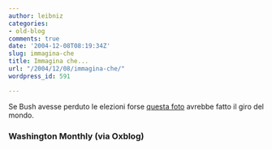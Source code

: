 ```yaml
---
author: leibniz
categories:
- old-blog
comments: true
date: '2004-12-08T08:19:34Z'
slug: immagina-che
title: Immagina che...
url: "/2004/12/08/immagina-che/"
wordpress_id: 591

---
```

Se Bush avesse perduto le elezioni forse [questa foto](http://www.washingtonmonthly.com/archives/individual/2004_12/005260.php) avrebbe fatto il giro del mondo. 




### Washington Monthly (via Oxblog)
